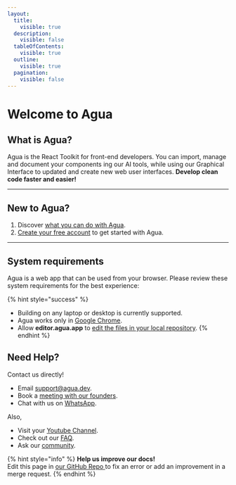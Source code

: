 ```yaml
---
layout:
  title:
    visible: true
  description:
    visible: false
  tableOfContents:
    visible: true
  outline:
    visible: true
  pagination:
    visible: false
---
```


# Welcome to Agua

## What is Agua?

Agua is the React Toolkit for front-end developers. You can import, manage and document your components ing our AI tools, while using our Graphical Interface to updated and create new web user interfaces. **Develop clean code faster and easier!**

***



## New to Agua?

1. Discover [what you can do with Agua](introduction/use-cases.md).&#x20;
2. [Create your free account](introduction/initial-setup.md) to get started with Agua.&#x20;

***

## System requirements

Agua is a web app that can be used from your browser. Please review these system requirements for the best experience:

{% hint style="success" %}
* Building on any laptop or desktop is currently supported.
* Agua works only in [Google Chrome](https://www.google.com/intl/es-419/chrome/).
* Allow **editor.agua.app** to [edit the files in your local repository](introduction/initial-setup.md).
{% endhint %}

## Need Help?

Contact us directly!

* Email [support@agua.dev](mailto:support@agua.dev).
* Book a [meeting with our founders](https://agua.tools/meetings/developers/onboarding).
* Chat with us on [WhatsApp](https://wa.me/12396883277).

Also,

* Visit your [Youtube Channel](https://www.youtube.com/@aguafordevs).
* Check out our [FAQ](help-and-community/faq.md).
* Ask our [community](https://discord.com/invite/hqgEhc8VFN).

{% hint style="info" %}
**Help us improve our docs!**\
Edit this page in [our GitHub Repo ](https://github.com/Agua-for-devs/agua-documentation)to fix an error or add an improvement in a merge request.
{% endhint %}
